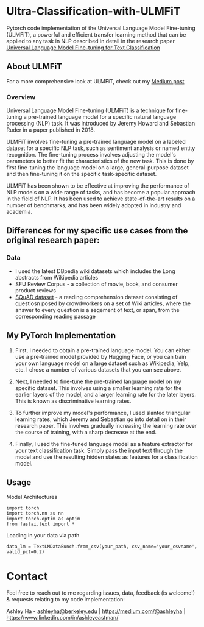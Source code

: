 # Ultra-Classification-with-ULMFiT

Pytorch code implementation of the Universal Language Model Fine-tuning (ULMFiT), a powerful and efficient transfer learning method that can be applied to any task in NLP described in detail in the research paper [Universal Language Model Fine-tuning for Text Classification](https://arxiv.org/abs/1801.06146)

## About ULMFiT 
For a more comprehensive look at ULMFiT, check out my [Medium post](https://medium.com/p/fea0aed2cf96)

### Overview
Universal Language Model Fine-tuning (ULMFiT) is a technique for fine-tuning a pre-trained language model for a specific natural language processing (NLP) task. It was introduced by Jeremy Howard and Sebastian Ruder in a paper published in 2018.

ULMFiT involves fine-tuning a pre-trained language model on a labeled dataset for a specific NLP task, such as sentiment analysis or named entity recognition. The fine-tuning process involves adjusting the model's parameters to better fit the characteristics of the new task. This is done by first fine-tuning the language model on a large, general-purpose dataset and then fine-tuning it on the specific task-specific dataset.

ULMFiT has been shown to be effective at improving the performance of NLP models on a wide range of tasks, and has become a popular approach in the field of NLP. It has been used to achieve state-of-the-art results on a number of benchmarks, and has been widely adopted in industry and academia.

## Differences for my specific use cases from the original research paper:
### Data
- I used the latest DBpedia wiki datasets which includes the Long abstracts from Wikipedia articles
- SFU Review Corpus - a collection of movie, book, and consumer product reviews 
- [SQuAD dataset](https://rajpurkar.github.io/SQuAD-explorer/) - a reading comprehension dataset consisting of questiosn posed by crowdworkers on a set of Wiki articles, where the answer to every question is a segement of text, or span, from the corresponding reading passage 

## My PyTorch Implementation 
1. First, I needed to obtain a pre-trained language model. You can either use a pre-trained model provided by Hugging Face, or you can train your own language model on a large dataset such as Wikipedia, Yelp, etc. I chose a number of various datasets that you can see above.

2. Next, I needed to fine-tune the pre-trained language model on my specific dataset. This involves using a smaller learning rate for the earlier layers of the model, and a larger learning rate for the later layers. This is known as discriminative learning rates.

3. To further improve my model's performance, I used slanted triangular learning rates, which Jeremy and Sebastian go into detail on in their research paper. This involves gradually increasing the learning rate over the course of training, with a sharp decrease at the end.

4. Finally, I used the fine-tuned language model as a feature extractor for your text classification task. Simply pass the input text through the model and use the resulting hidden states as features for a classification model.

## Usage
Model Architectures 
```
import torch 
import torch.nn as nn
import torch.optim as optim 
from fastai.text import *
```
Loading in your data via path
```
data_lm = TextLMDataBunch.from_csv(your_path, csv_name='your_csvname', valid_pct=0.2)
```

# Contact 
Feel free to reach out to me regarding issues, data, feedback (is welcome!) & requests relating to my code implementation:

Ashley Ha - ashleyha@berkeley.edu | https://medium.com/@ashleyha | https://www.linkedin.com/in/ashleyeastman/
